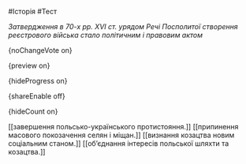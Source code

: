 #Історія #Тест

*Затвердження в 70-х рр. ХVІ ст. урядом Речі Посполитої створення реєстрового війська стало політичним і правовим актом*

{noChangeVote on}

{preview on}

{hideProgress on}

{shareEnable off}

{hideCount on}

[[завершення польсько-українського протистояння.]]
[[припинення масового покозачення селян і міщан.]]
[[визнання козацтва новим соціальним станом.]]
[[об’єднання інтересів польської шляхти та козацтва.]]
